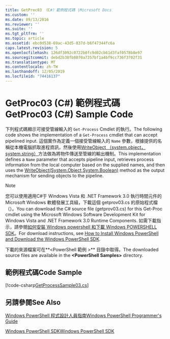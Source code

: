 ```yaml
---
title: GetProc03 （C#）範例程式碼 |Microsoft Docs
ms.custom: ''
ms.date: 09/13/2016
ms.reviewer: ''
ms.suite: ''
ms.tgt_pltfrm: ''
ms.topic: article
ms.assetid: ebc0d538-69ac-43d5-837d-b6f47344fc6a
caps.latest.revision: 5
ms.openlocfilehash: 126df3092c0722b0fc9d02cb61d3faf0578b8e97
ms.sourcegitcommit: debd2b38fb8070a7357bf1a4bf9cc736f3702f31
ms.translationtype: MT
ms.contentlocale: zh-TW
ms.lasthandoff: 12/05/2019
ms.locfileid: "74416137"
---
```

# <a name="getproc03-c-sample-code"></a><span data-ttu-id="7905b-102">GetProc03 (C#) 範例程式碼</span><span class="sxs-lookup"><span data-stu-id="7905b-102">GetProc03 (C#) Sample Code</span></span>

<span data-ttu-id="7905b-103">下列程式碼顯示可接受管線輸入的 `Get-Process` Cmdlet 的執行。</span><span class="sxs-lookup"><span data-stu-id="7905b-103">The following code shows the implementation of a `Get-Process` cmdlet that can accept pipelined input.</span></span> <span data-ttu-id="7905b-104">這個實作為定義一個接受管線輸入的 `Name` 參數，根據提供的名稱從本機電腦抓取進程資訊，然後使用[WriteObject （system.object，system.string）](/dotnet/api/system.management.automation.cmdlet.writeobject?view=pscore-6.2.0#System_Management_Automation_Cmdlet_WriteObject_System_Object_System_Boolean_)方法做為將物件傳送至管線的輸出機制。</span><span class="sxs-lookup"><span data-stu-id="7905b-104">This implementation defines a `Name` parameter that accepts pipeline input, retrieves process information from the local computer based on the supplied names, and then uses the [WriteObject(System.Object,System.Boolean)](/dotnet/api/system.management.automation.cmdlet.writeobject?view=pscore-6.2.0#System_Management_Automation_Cmdlet_WriteObject_System_Object_System_Boolean_) method as the output mechanism for sending objects to the pipeline.</span></span>

> [!NOTE]
> <span data-ttu-id="7905b-105">您可以使用適用C#于 Windows Vista 和 .NET Framework 3.0 執行時間元件的 Microsoft Windows 軟體發展工具組，下載這個 getprov03.cs 的原始程式檔（）。</span><span class="sxs-lookup"><span data-stu-id="7905b-105">You can download the C# source file (getprov03.cs) for this Get-Proc cmdlet using the Microsoft Windows Software Development Kit for Windows Vista and .NET Framework 3.0 Runtime Components.</span></span> <span data-ttu-id="7905b-106">如需下載指示，請參閱[如何安裝 Windows powershell 和下載 Windows POWERSHELL SDK](/powershell/scripting/developer/installing-the-windows-powershell-sdk)。</span><span class="sxs-lookup"><span data-stu-id="7905b-106">For download instructions, see [How to Install Windows PowerShell and Download the Windows PowerShell SDK](/powershell/scripting/developer/installing-the-windows-powershell-sdk).</span></span>
>
> <span data-ttu-id="7905b-107">下載的來源檔案可在**\<PowerShell 範例 >** 目錄中取得。</span><span class="sxs-lookup"><span data-stu-id="7905b-107">The downloaded source files are available in the **\<PowerShell Samples>** directory.</span></span>

## <a name="code-sample"></a><span data-ttu-id="7905b-108">範例程式碼</span><span class="sxs-lookup"><span data-stu-id="7905b-108">Code Sample</span></span>

[!code-csharp[GetProcessSample03.cs](../../../../powershell-sdk-samples/SDK-2.0/csharp/GetProcessSample03/GetProcessSample03.cs#L11-L78 "GetProcessSample03.cs")]

## <a name="see-also"></a><span data-ttu-id="7905b-109">另請參閱</span><span class="sxs-lookup"><span data-stu-id="7905b-109">See Also</span></span>

[<span data-ttu-id="7905b-110">Windows PowerShell 程式設計人員指南</span><span class="sxs-lookup"><span data-stu-id="7905b-110">Windows PowerShell Programmer's Guide</span></span>](./windows-powershell-programmer-s-guide.md)

[<span data-ttu-id="7905b-111">Windows PowerShell SDK</span><span class="sxs-lookup"><span data-stu-id="7905b-111">Windows PowerShell SDK</span></span>](../windows-powershell-reference.md)
